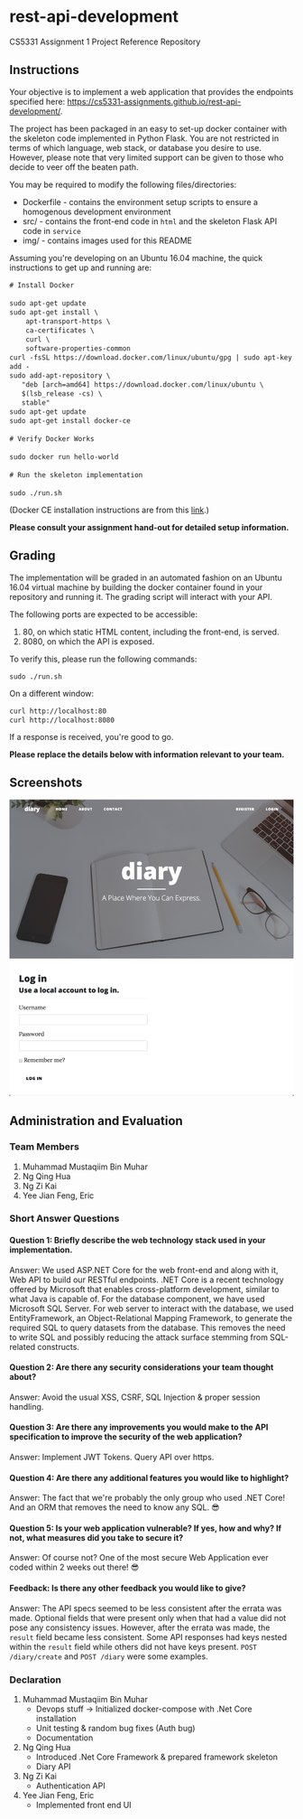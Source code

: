 # rest-api-development

CS5331 Assignment 1 Project Reference Repository

## Instructions

Your objective is to implement a web application that provides the endpoints
specified here: https://cs5331-assignments.github.io/rest-api-development/.

The project has been packaged in an easy to set-up docker container with the
skeleton code implemented in Python Flask. You are not restricted in terms of
which language, web stack, or database you desire to use. However, please note
that very limited support can be given to those who decide to veer off the
beaten path.

You may be required to modify the following files/directories:

- Dockerfile - contains the environment setup scripts to ensure a homogenous
  development environment
- src/ - contains the front-end code in `html` and the skeleton Flask API code
  in `service`
- img/ - contains images used for this README

Assuming you're developing on an Ubuntu 16.04 machine, the quick instructions
to get up and running are:

```
# Install Docker

sudo apt-get update
sudo apt-get install \
    apt-transport-https \
    ca-certificates \
    curl \
    software-properties-common
curl -fsSL https://download.docker.com/linux/ubuntu/gpg | sudo apt-key add -
sudo add-apt-repository \
   "deb [arch=amd64] https://download.docker.com/linux/ubuntu \
   $(lsb_release -cs) \
   stable"
sudo apt-get update
sudo apt-get install docker-ce

# Verify Docker Works

sudo docker run hello-world

# Run the skeleton implementation

sudo ./run.sh
```

(Docker CE installation instructions are from this
[link](https://docs.docker.com/install/linux/docker-ce/ubuntu/#install-using-the-repository).)

**Please consult your assignment hand-out for detailed setup information.**

## Grading

The implementation will be graded in an automated fashion on an Ubuntu 16.04
virtual machine by building the docker container found in your repository and
running it. The grading script will interact with your API.

The following ports are expected to be accessible:

1. 80, on which static HTML content, including the front-end, is served.
2. 8080, on which the API is exposed.

To verify this, please run the following commands:

```
sudo ./run.sh
```

On a different window:

```
curl http://localhost:80
curl http://localhost:8080
```

If a response is received, you're good to go.

**Please replace the details below with information relevant to your team.**

## Screenshots

![Sample Screenshot](./img/LoginPage.png)

## Administration and Evaluation

### Team Members

1. Muhammad Mustaqiim Bin Muhar
2. Ng Qing Hua
3. Ng Zi Kai
4. Yee Jian Feng, Eric

### Short Answer Questions

#### Question 1: Briefly describe the web technology stack used in your implementation.

Answer: We used ASP.NET Core for the web front-end and along with it, Web API to build our RESTful endpoints. .NET Core is a recent technology offered by Microsoft that enables cross-platform development, similar to what Java is capable of. For the database component, we have used Microsoft SQL Server. For web server to interact with the database, we used EntityFramework, an Object-Relational Mapping Framework, to generate the required SQL to query datasets from the database. This removes the need to write SQL and possibly reducing the attack surface stemming from SQL-related constructs.

#### Question 2: Are there any security considerations your team thought about?

Answer: Avoid the usual XSS, CSRF, SQL Injection & proper session handling.

#### Question 3: Are there any improvements you would make to the API specification to improve the security of the web application?

Answer: Implement JWT Tokens. Query API over https.

#### Question 4: Are there any additional features you would like to highlight?

Answer: The fact that we're probably the only group who used .NET Core! And an ORM that removes the need to know any SQL. :sunglasses:

#### Question 5: Is your web application vulnerable? If yes, how and why? If not, what measures did you take to secure it?

Answer: Of course not? One of the most secure Web Application ever coded within 2 weeks out there! :sunglasses:

#### Feedback: Is there any other feedback you would like to give?

Answer: The API specs seemed to be less consistent after the errata was made. Optional fields that were present only when that had a value did not pose any consistency issues. However, after the errata was made, the `result` field became less consistent. Some API responses had keys nested within the `result` field while others did not have keys present. `POST /diary/create` and `POST /diary` were some examples.

### Declaration

1. Muhammad Mustaqiim Bin Muhar
    - Devops stuff -> Initialized docker-compose with .Net Core installation
    - Unit testing & random bug fixes (Auth bug)
    - Documentation
2. Ng Qing Hua
    - Introduced .Net Core Framework & prepared framework skeleton
    - Diary API
3. Ng Zi Kai
    - Authentication API
4. Yee Jian Feng, Eric
    - Implemented front end UI
